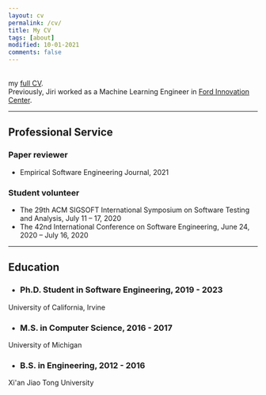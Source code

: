 ```yaml
---
layout: cv
permalink: /cv/
title: My CV
tags: [about]
modified: 10-01-2021
comments: false
---
```


<br />
my <a href="https://github.com/Jirigesi/Jirigesi.github.io/blob/master/CV.pdf">full CV</a>.

<br />
Previously, Jiri worked as a Machine Learning Engineer in <a href="https://corporate.ford.com/careers/silicon-valley.html" target="_blank">Ford Innovation Center</a>.

_______

## Professional Service

### Paper reviewer
- Empirical Software Engineering Journal, 2021

### Student volunteer
- The 29th ACM SIGSOFT International Symposium on Software Testing and Analysis, July 11 – 17, 2020
- The 42nd International Conference on Software Engineering, June 24, 2020 – July 16, 2020

_______

## Education

- ### Ph.D. Student in Software Engineering, 2019 - 2023
University of California, Irvine

- ### M.S. in Computer Science, 2016 - 2017
University of Michigan

- ### B.S. in Engineering, 2012 - 2016
Xi'an Jiao Tong University

<br />


